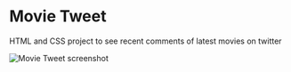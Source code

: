 # Movie Tweet
HTML and CSS project to see recent comments of latest movies on twitter

![Movie Tweet screenshot](https://lh6.googleusercontent.com/IBGEbLQ0ZOV6fp7Eh1ncxWAr9fS1nJIPKj31_UWgk6jmHQayjnN7VUcAOy8weuIzffDl53sv=w1342-h585-rw "Screenshot")
